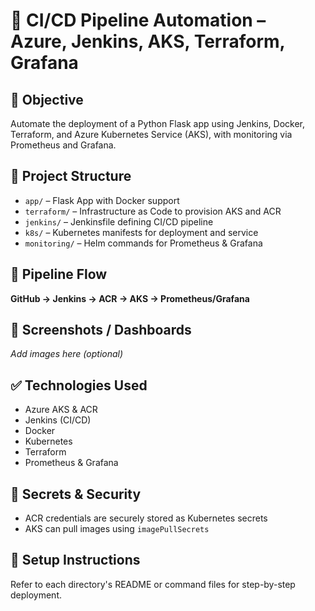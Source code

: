 # 🧪 CI/CD Pipeline Automation – Azure, Jenkins, AKS, Terraform, Grafana

## 📌 Objective
Automate the deployment of a Python Flask app using Jenkins, Docker, Terraform, and Azure Kubernetes Service (AKS), with monitoring via Prometheus and Grafana.

## 📂 Project Structure

- `app/` – Flask App with Docker support
- `terraform/` – Infrastructure as Code to provision AKS and ACR
- `jenkins/` – Jenkinsfile defining CI/CD pipeline
- `k8s/` – Kubernetes manifests for deployment and service
- `monitoring/` – Helm commands for Prometheus & Grafana

## 🚀 Pipeline Flow

**GitHub → Jenkins → ACR → AKS → Prometheus/Grafana**

## 📸 Screenshots / Dashboards
_Add images here (optional)_

## ✅ Technologies Used

- Azure AKS & ACR
- Jenkins (CI/CD)
- Docker
- Kubernetes
- Terraform
- Prometheus & Grafana

## 🔐 Secrets & Security

- ACR credentials are securely stored as Kubernetes secrets
- AKS can pull images using `imagePullSecrets`

## 🔧 Setup Instructions

Refer to each directory's README or command files for step-by-step deployment.
